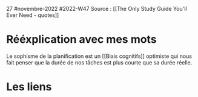 27 #novembre-2022 #2022-W47
Source : [[The Only Study Guide You'll Ever Need - quotes]]
# Rééxplication avec mes mots
Le sophisme de la planification est un [[Biais cognitifs]] optimiste qui nous fait penser que la durée de nos tâches est plus courte que sa durée réelle.
# Les liens
